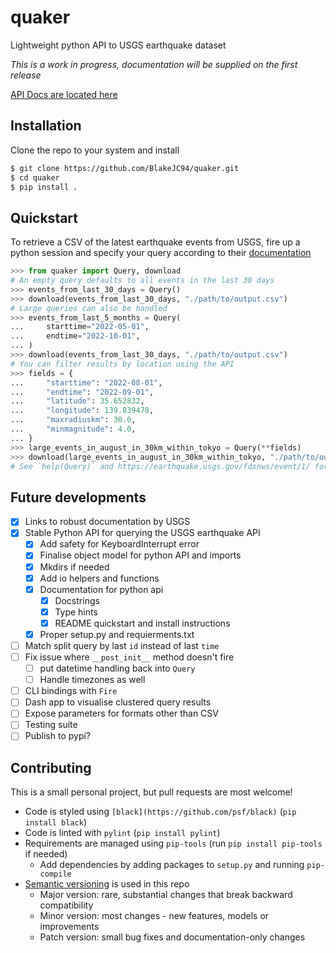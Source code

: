 # quaker
Lightweight python API to USGS earthquake dataset

*This is a work in progress, documentation will be supplied on the first release*

[API Docs are located here](https://earthquake.usgs.gov/fdsnws/event/1/)

## Installation
Clone the repo to your system and install

```bash
$ git clone https://github.com/BlakeJC94/quaker.git
$ cd quaker
$ pip install .
```

## Quickstart
To retrieve a CSV of the latest earthquake events from USGS, fire up a python session and specify
your query according to their [documentation](https://earthquake.usgs.gov/fdsnws/event/1/)

```python
>>> from quaker import Query, download
# An empty query defaults to all events in the last 30 days
>>> events_from_last_30_days = Query()
>>> download(events_from_last_30_days, "./path/to/output.csv")
# Large queries can also be handled
>>> events_from_last_5_months = Query(
...     starttime="2022-05-01",
...     endtime="2022-10-01",
... )
>>> download(events_from_last_30_days, "./path/to/output.csv")
# You can filter results by location using the API
>>> fields = {
...     "starttime": "2022-08-01",
...     "endtime": "2022-09-01",
...     "latitude": 35.652832,
...     "longitude": 139.839478,
...     "maxradiuskm": 30.0,
...     "minmagnitude": 4.0,
... }
>>> large_events_in_august_in_30km_within_tokyo = Query(**fields)
>>> download(large_events_in_august_in_30km_within_tokyo, "./path/to/output.csv")
# See `help(Query)` and https://earthquake.usgs.gov/fdsnws/event/1/ for more details
```

## Future developments

- [X] Links to robust documentation by USGS
- [X] Stable Python API for querying the USGS earthquake API
    - [X] Add safety for KeyboardInterrupt error
    - [X] Finalise object model for python API and imports
    - [X] Mkdirs if needed
    - [X] Add io helpers and functions
    - [X] Documentation for python api
        - [X] Docstrings
        - [X] Type hints
        - [X] README quickstart and install instructions
    - [X] Proper setup.py and requierments.txt
- [ ] Match split query by last `id` instead of last `time`
- [ ] Fix issue where `__post_init__` method doesn't fire
    - [ ] put datetime handling back into `Query`
    - [ ] Handle timezones as well
- [ ] CLI bindings with `Fire`
- [ ] Dash app to visualise clustered query results
- [ ] Expose parameters for formats other than CSV
- [ ] Testing suite
- [ ] Publish to pypi?

## Contributing
This is a small personal project, but pull requests are most welcome!

* Code is styled using `[black](https://github.com/psf/black)` (`pip install black`)
* Code is linted with `pylint` (`pip install pylint`)
* Requirements are managed using `pip-tools` (run `pip install pip-tools` if needed)
    * Add dependencies by adding packages to `setup.py` and running `pip-compile`
* [Semantic versioning](https://semver.org) is used in this repo
    * Major version: rare, substantial changes that break backward compatibility
    * Minor version: most changes - new features, models or improvements
    * Patch version: small bug fixes and documentation-only changes
